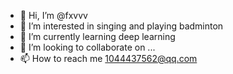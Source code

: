 - 👋 Hi, I’m @fxvvv
- 👀 I’m interested in singing and playing badminton
- 🌱 I’m currently learning deep learning
- 💞️ I’m looking to collaborate on ...
- 📫 How to reach me 1044437562@qq.com

<!---
fxvvv/fxvvv is a ✨ special ✨ repository because its `README.md` (this file) appears on your GitHub profile.
You can click the Preview link to take a look at your changes.
--->
